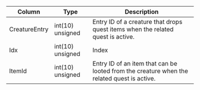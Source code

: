 
Column | Type | Description
--- | --- | ---
CreatureEntry | int(10) unsigned | Entry ID of a creature that drops quest items when the related quest is active.
Idx | int(10) unsigned | Index
ItemId | int(10) unsigned | Entry ID of an item that can be looted from the creature when the related quest is active.
